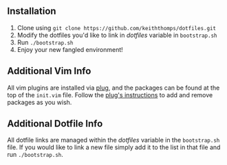 Installation
------------
1. Clone using `git clone https://github.com/keiththomps/dotfiles.git`
1. Modify the dotfiles you'd like to link in _dotfiles_ variable in `bootstrap.sh`
1. Run `./bootstrap.sh`
1. Enjoy your new fangled environment!

Additional Vim Info
-------------------
All vim plugins are installed via [plug][1], and the packages can be found at the top of the `init.vim` file.
Follow the [plug's instructions][1] to add and remove packages as you wish.

Additional Dotfile Info
-----------------------
All dotfile links are managed within the _dotfiles_ variable in the `bootstrap.sh` file. If you would like to link a new file simply add
it to the list in that file and run `./bootstrap.sh`.

[1]: https://github.com/junegunn/vim-plug
